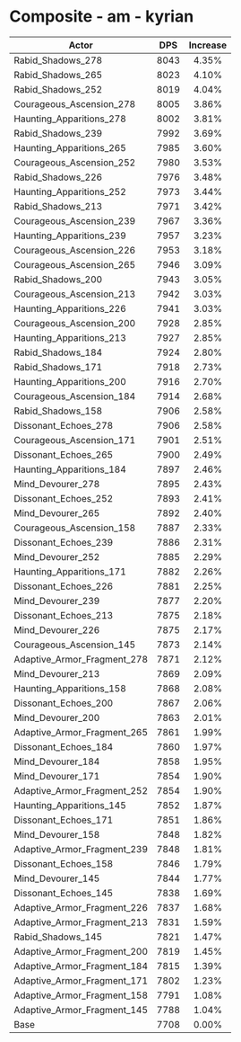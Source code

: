 # Composite - am - kyrian
| Actor | DPS | Increase |
|---|:---:|:---:|
|Rabid_Shadows_278|8043|4.35%|
|Rabid_Shadows_265|8023|4.10%|
|Rabid_Shadows_252|8019|4.04%|
|Courageous_Ascension_278|8005|3.86%|
|Haunting_Apparitions_278|8002|3.81%|
|Rabid_Shadows_239|7992|3.69%|
|Haunting_Apparitions_265|7985|3.60%|
|Courageous_Ascension_252|7980|3.53%|
|Rabid_Shadows_226|7976|3.48%|
|Haunting_Apparitions_252|7973|3.44%|
|Rabid_Shadows_213|7971|3.42%|
|Courageous_Ascension_239|7967|3.36%|
|Haunting_Apparitions_239|7957|3.23%|
|Courageous_Ascension_226|7953|3.18%|
|Courageous_Ascension_265|7946|3.09%|
|Rabid_Shadows_200|7943|3.05%|
|Courageous_Ascension_213|7942|3.03%|
|Haunting_Apparitions_226|7941|3.03%|
|Courageous_Ascension_200|7928|2.85%|
|Haunting_Apparitions_213|7927|2.85%|
|Rabid_Shadows_184|7924|2.80%|
|Rabid_Shadows_171|7918|2.73%|
|Haunting_Apparitions_200|7916|2.70%|
|Courageous_Ascension_184|7914|2.68%|
|Rabid_Shadows_158|7906|2.58%|
|Dissonant_Echoes_278|7906|2.58%|
|Courageous_Ascension_171|7901|2.51%|
|Dissonant_Echoes_265|7900|2.49%|
|Haunting_Apparitions_184|7897|2.46%|
|Mind_Devourer_278|7895|2.43%|
|Dissonant_Echoes_252|7893|2.41%|
|Mind_Devourer_265|7892|2.40%|
|Courageous_Ascension_158|7887|2.33%|
|Dissonant_Echoes_239|7886|2.31%|
|Mind_Devourer_252|7885|2.29%|
|Haunting_Apparitions_171|7882|2.26%|
|Dissonant_Echoes_226|7881|2.25%|
|Mind_Devourer_239|7877|2.20%|
|Dissonant_Echoes_213|7875|2.18%|
|Mind_Devourer_226|7875|2.17%|
|Courageous_Ascension_145|7873|2.14%|
|Adaptive_Armor_Fragment_278|7871|2.12%|
|Mind_Devourer_213|7869|2.09%|
|Haunting_Apparitions_158|7868|2.08%|
|Dissonant_Echoes_200|7867|2.06%|
|Mind_Devourer_200|7863|2.01%|
|Adaptive_Armor_Fragment_265|7861|1.99%|
|Dissonant_Echoes_184|7860|1.97%|
|Mind_Devourer_184|7858|1.95%|
|Mind_Devourer_171|7854|1.90%|
|Adaptive_Armor_Fragment_252|7854|1.90%|
|Haunting_Apparitions_145|7852|1.87%|
|Dissonant_Echoes_171|7851|1.86%|
|Mind_Devourer_158|7848|1.82%|
|Adaptive_Armor_Fragment_239|7848|1.81%|
|Dissonant_Echoes_158|7846|1.79%|
|Mind_Devourer_145|7844|1.77%|
|Dissonant_Echoes_145|7838|1.69%|
|Adaptive_Armor_Fragment_226|7837|1.68%|
|Adaptive_Armor_Fragment_213|7831|1.59%|
|Rabid_Shadows_145|7821|1.47%|
|Adaptive_Armor_Fragment_200|7819|1.45%|
|Adaptive_Armor_Fragment_184|7815|1.39%|
|Adaptive_Armor_Fragment_171|7802|1.23%|
|Adaptive_Armor_Fragment_158|7791|1.08%|
|Adaptive_Armor_Fragment_145|7788|1.04%|
|Base|7708|0.00%|
